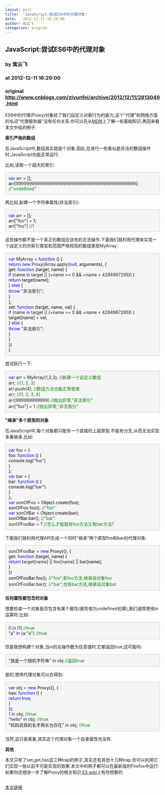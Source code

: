 ```yaml
---
layout: post
title:  "JavaScript:尝试ES6中的代理对象"
date:   2012-12-11 16:29:00
author: 紫云飞
categories: program
---
```


## JavaScript:尝试ES6中的代理对象
### by 紫云飞
### at 2012-12-11 16:29:00
### original <http://www.cnblogs.com/ziyunfei/archive/2012/12/11/2813049.html>

<p>ES6中的代理(Proxy)对象给了我们自定义对象行为的能力,这个"代理"和网络方面的名词"代理服务器"没有任何关系.你可以先从<a href="https://developer.mozilla.org/zh-CN/docs/JavaScript/Reference/Global_Objects/Proxy">MDN</a>上了解一些基础知识,再回来看本文中给的例子.</p><p><strong>索引严格的数组</strong></p><p>在JavaScript中,数组其实就是个对象.因此,在进行一些看似是非法的数组操作时,JavaScript也能正常运行.</p><p>比如,读取一个超大的索引:</p><div style="background-color:#f5f5f5;border:1px solid #cccccc;padding:10px"><span style="color:#0000ff">var</span> arr =<span style="color:#000000"> [];<br>arr[</span>999999999999999999999999999999999999999999999];   <span style="color:#008000">//</span><span style="color:#008000">"undefined"</span></div><p>再比如,新建一个字符串属性(非法索引):</p><div style="background-color:#f5f5f5;border:1px solid #cccccc;padding:10px"><span style="color:#0000ff">var</span> arr =<span style="color:#000000"> [];<br>arr[</span>"foo"] = 1<span style="color:#000000">;  <br>arr[</span>"foo"]          <span style="color:#008000">//</span><span style="color:#008000">1</span></div><p>这些操作都不是一个真正的数组应该有的合法操作.下面我们就利用代理来实现一个自定义的对索引类型和范围严格校验的数组类型MyArray :</p><div style="background-color:#f5f5f5;border:1px solid #cccccc;padding:10px"><span style="color:#0000ff">var</span> MyArray = <span style="color:#0000ff">function</span><span style="color:#000000"> () {<br>    </span><span style="color:#0000ff">return</span> <span style="color:#0000ff">new</span> Proxy(Array.apply(<span style="color:#0000ff">null</span><span style="color:#000000">, arguments), {<br>        get: </span><span style="color:#0000ff">function</span><span style="color:#000000"> (target, name) {<br>            </span><span style="color:#0000ff">if</span> (name <span style="color:#0000ff">in</span> target || (+name &gt;= 0 &amp;&amp; +name &lt; 4294967295<span style="color:#000000">)) {<br>                </span><span style="color:#0000ff">return</span><span style="color:#000000"> target[name];<br>            } </span><span style="color:#0000ff">else</span><span style="color:#000000"> {<br>                </span><span style="color:#0000ff">throw</span> "非法索引"<span style="color:#000000">;<br>            }<br>        },<br>        set: </span><span style="color:#0000ff">function</span><span style="color:#000000"> (target, name, val) {<br>            </span><span style="color:#0000ff">if</span> (name <span style="color:#0000ff">in</span> target || (+name &gt;= 0 &amp;&amp; +name &lt; 4294967295<span style="color:#000000">)) {<br>                target[name] </span>=<span style="color:#000000"> val;<br>            } </span><span style="color:#0000ff">else</span><span style="color:#000000"> {<br>                </span><span style="color:#0000ff">throw</span> "非法索引";<span style="color:#000000"><br>            }<br>        }<br>    })<br>}</span></div><p>尝试执行一下:</p><div style="background-color:#f5f5f5;border:1px solid #cccccc;padding:10px"><span style="color:#0000ff">var</span> arr = MyArray(1,2,3);   <span style="color:#008000">//</span><span style="color:#008000">新建一个自定义数组</span><br>arr;                        <span style="color:#008000">//</span><span style="color:#008000">[1, 2, 3]</span><br>arr.push(4);                <span style="color:#008000">//</span><span style="color:#008000">数组方法也能正常使用</span><br>arr;                        <span style="color:#008000">//</span><span style="color:#008000">[1, 2, 3, 4]</span><br>arr[999999999999]           <span style="color:#008000">//</span><span style="color:#008000">抛出异常,"非法索引"</span><br>arr["foo"] = 1              <span style="color:#008000">//</span><span style="color:#008000">抛出异常,"非法索引"</span></div><p><strong>"继承"多个原型的对象</strong></p><p>在JavaScript中,每个对象都只能有一个直接的上层原型,不能有分支,从而无法实现多重继承.比如:</p><div style="background-color:#f5f5f5;border:1px solid #cccccc;padding:10px"><span style="color:#0000ff">var</span> foo =<span style="color:#000000"> {<br>    foo: </span><span style="color:#0000ff">function</span><span style="color:#000000"> () {<br>        console.log(</span>"foo"<span style="color:#000000">)<br>    }<br>};<br></span><span style="color:#0000ff">var</span> bar =<span style="color:#000000"> {<br>    bar: </span><span style="color:#0000ff">function</span><span style="color:#000000"> () {<br>        console.log(</span>"bar"<span style="color:#000000">)<br>    }<br>};<br></span><span style="color:#0000ff">var</span> sonOfFoo =<span style="color:#000000"> Object.create(foo);<br>sonOfFoo.foo();     </span><span style="color:#008000">//</span><span style="color:#008000">"foo"</span><br><span style="color:#0000ff">var</span> sonOfBar =<span style="color:#000000"> Object.create(bar);<br>sonOfBar.bar();     </span><span style="color:#008000">//</span><span style="color:#008000">"bar"</span><br>sonOfFooBar = ?     <span style="color:#008000">//怎么才能既有foo方法又有bar方法?</span></div><p>下面我们就利用代理API生成一个同时"继承"两个原型foo和bar的代理对象:</p><div style="background-color:#f5f5f5;border:1px solid #cccccc;padding:10px">sonOfFooBar = <span style="color:#0000ff">new</span><span style="color:#000000"> Proxy({}, {<br>    get: </span><span style="color:#0000ff">function</span><span style="color:#000000"> (target, name) {<br>        </span><span style="color:#0000ff">return</span> target[name] || foo[name] ||<span style="color:#000000"> bar[name];<br>    }<br>})<br>sonOfFooBar.foo();   </span><span style="color:#008000">//</span><span style="color:#008000">"foo",有foo方法,继承自对象foo</span><br>sonOfFooBar.bar();   <span style="color:#008000">//</span><span style="color:#008000">"bar",也有bar方法,继承自对象bar</span></div><p><strong>任何属性都包含的对象</strong></p><p>想要检查一个对象是否包含有某个属性(属性值为undefined也算),我们通常使用in运算符.比如:</p><div style="background-color:#f5f5f5;border:1px solid #cccccc;padding:10px">0 <span style="color:#0000ff">in</span> [1]    <span style="color:#008000">//</span><span style="color:#008000">true</span><br>"a" <span style="color:#0000ff">in</span> {a:"a"}  <span style="color:#008000">//</span><span style="color:#008000">true</span></div><p>但是我想构建个对象,当in的左操作数为任意值时,它都返回true,这可能吗:</p><div style="background-color:#f5f5f5;border:1px solid #cccccc;padding:10px">"我是一个随机字符串" <span style="color:#0000ff">in</span> obj    <span style="color:#008000">//</span><span style="color:#008000">返回true</span></div><p>是的,使用代理对象可以办得到:</p><div style="background-color:#f5f5f5;border:1px solid #cccccc;padding:10px"><span style="color:#0000ff">var</span> obj = <span style="color:#0000ff">new</span><span style="color:#000000"> Proxy({}, {<br>    has: </span><span style="color:#0000ff">function</span><span style="color:#000000"> () {<br>        </span><span style="color:#0000ff">return</span> <span style="color:#0000ff">true</span><span style="color:#000000">;<br>    }<br>});<br></span>1 <span style="color:#0000ff">in</span> obj;                       <span style="color:#008000">//</span><span style="color:#008000">true</span><br>"hello" <span style="color:#0000ff">in</span> obj;                 <span style="color:#008000">//</span><span style="color:#008000">true</span><br>"妈妈说我的名字再长也存在" <span style="color:#0000ff">in</span> obj;   <span style="color:#008000">//</span><span style="color:#008000">true</span></div><p>当然,这只是表象,其实这个代理对象一个自身属性也没有.</p><p><strong>其他</strong></p><p>本文只举了set,get,has这三种trap的例子,其实还有其他十几种trap.你可以利用它们实现一些以前不可能实现的效果.本文中的例子都可以在最新版的Firefox中运行.如果你还想进一步了解Proxy的相关知识,<a href="http://wiki.ecmascript.org/doku.php?id=harmony:direct_proxies">ES wiki</a>上有你想要的.</p><img src="http://www.cnblogs.com/ziyunfei/aggbug/2813049.html?type=1" width="1" height="1" alt=""><p><a href="http://www.cnblogs.com/ziyunfei/archive/2012/12/11/2813049.html">本文链接</a></p>